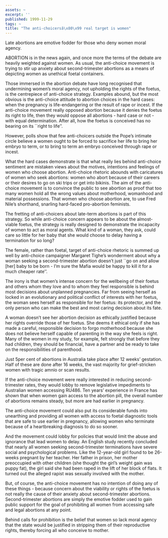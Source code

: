 ```yaml
---
assets: ~
excerpt: ''
published: 1999-11-29
tags: ~
title: "The anti-choicersâ\x80\x99 real target is women"
---
```

Late abortions are emotive fodder for those who deny women moral agency.

ABORTION is in the news again, and once more the terms of the debate are
heavily weighted against women. As usual, the anti-choice movement is
trying to stir up anxiety about second-trimester abortions as a means of
depicting women as unethical foetal containers.

Those immersed in the abortion debate have long recognised that
undermining women’s moral agency, not upholding the rights of the
foetus, is the centrepiece of anti-choice strategy. Examples abound, but
the most obvious is the anti-choice attitude to abortion choices in the
hard cases: when the pregnancy is life-endangering or the result of rape
or incest. If the anti-choice movement really opposed abortion because
it denies the foetus its right to life, then they would oppose all
abortions - hard case or not - with equal determination. After all, how
the foetus is conceived has no bearing on its \`\`right to life’’.

However, polls show that few anti-choicers outside the Pope’s intimate
circle believe a women ought to be forced to sacrifice her life to bring
her embryo to term, or to bring to term an embryo conceived through rape
or incest.

What the hard cases demonstrate is that what really lies behind
anti-choice sentiment are mistaken views about the motives, intentions
and feelings of women who choose abortion. Anti-choice rhetoric abounds
with caricatures of women who seek abortions: women who abort because of
their careers or their desires to go on ski trips or get into bikinis.
The aim of the anti-choice movement is to convince the public to see
abortion as proof that too many women hold all the wrong values about
motherhood, womanhood and material possessions. That women who choose
abortion are, to use Fred Nile’s shorthand, snarling hard-faced
pro-abortion feminists.

The fretting of anti-choicers about late-term abortions is part of this
strategy. So while anti-choice concern appears to be about the
almost-viable foetus, the strategy is really designed to demonstrate the
incapacity of women to act as moral agents. What kind of a woman, they
ask, could care so little for her baby that she would choose to delay
having a termination for so long?

The female, rather than foetal, target of anti-choice rhetoric is summed
up well by anti-choice campaigner Margaret Tighe’s wonderment about why
a woman seeking a second-trimester abortion doesn’t just \`\`go on and
allow [her] baby to be born - I’m sure the Mafia would be happy to kill
it for a much cheaper rate’’.

The irony is that women’s intense concern for the wellbeing of their
foetus and others whom they love and to whom they feel responsible is
behind most decisions about unplanned pregnancies. Far from seeing
herself as locked in an evolutionary and political conflict of interests
with her foetus, the woman sees herself as responsible for her foetus:
its protector, and the only person who can make the best and most caring
decision about its fate.

A woman doesn’t see her abortion decision as ethically justified because
her rights override those of her foetus. She deems it ethical only if
she has made a careful, responsible decision to forgo motherhood because
she does not believe herself capable of parenting in the way she feels
is right. Many of the women in my study, for example, felt strongly that
before they had children, they should be financial, have a partner and
be ready to take on the responsibilities of parenthood.

Just 5per cent of abortions in Australia take place after 12 weeks’
gestation. Half of these are done after 16 weeks, the vast majority for
grief-stricken women with tragic amnio or scan results.

If the anti-choice movement were really interested in reducing
second-trimester rates, they would lobby to remove legislative
impediments to Australian women accessing RU486. Ten years’ experience
in France has shown that when women gain access to the abortion pill,
the overall number of abortions remains steady, but more are had earlier
in pregnancy.

The anti-choice movement could also put its considerable funds into
unearthing and providing all women with access to foetal diagnostic
tools that are safe to use earlier in pregnancy, allowing women who
terminate because of a heartbreaking diagnosis to do so sooner.

And the movement could lobby for policies that would limit the abuse and
ignorance that lead women to delay. An English study recently concluded
that nearly all women seeking second-trimester terminations have severe
social and psychological problems. Like the 12-year-old girl found to be
26-weeks pregnant by her teacher. Her father in prison, her mother
preoccupied with other children (she thought the girl’s weight gain was
puppy fat), the girl said she had been raped in the lift of her block of
flats. It turned out the alleged rapist was sexually involved with the
mother.

But, of course, the anti-choice movement has no intention of doing any
of these things - because concern about the viability or rights of the
foetus is not really the cause of their anxiety about second-trimester
abortions. Second-trimester abortions are simply the emotive fodder used
to gain public support for the goal of prohibiting all women from
accessing safe and legal abortions at any point.

Behind calls for prohibition is the belief that women so lack moral
agency that the state would be justified in stripping them of their
reproductive rights, thereby forcing all who conceive to mother.